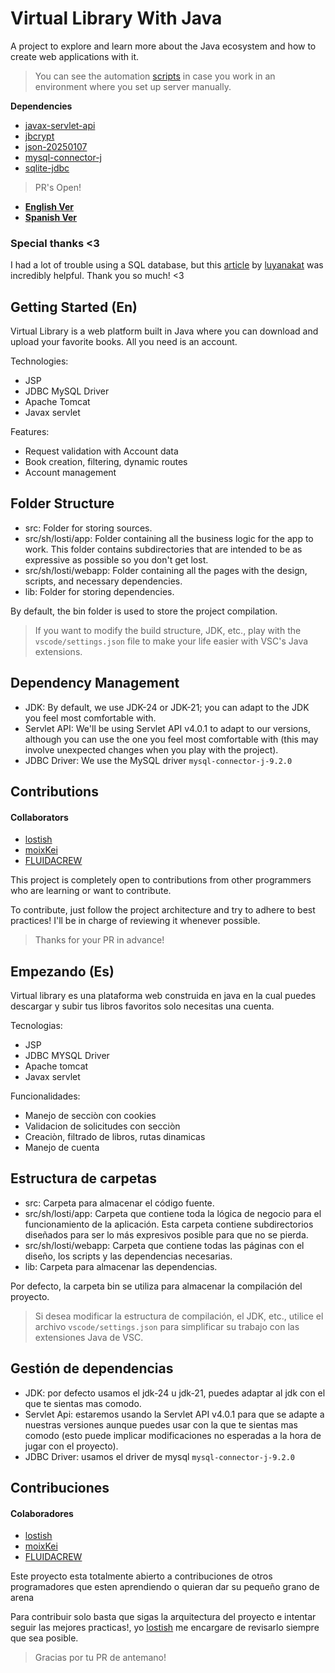 # Virtual Library With Java

A project to explore and learn more about the Java ecosystem and how to create web applications with it.

> You can see the automation [scripts](./scripts/) in case you work in an environment where you set up server manually.

**Dependencies**

- [javax-servlet-api](https://mvnrepository.com/artifact/javax.servlet/javax.servlet-api/4.0.1)
- [jbcrypt](https://mvnrepository.com/artifact/org.mindrot/jbcrypt/0.4)
- [json-20250107](https://repo1.maven.org/maven2/org/json/json/20250107/)
- [mysql-connector-j](https://mvnrepository.com/artifact/com.mysql/mysql-connector-j/9.2.0)
- [sqlite-jdbc](https://mvnrepository.com/artifact/org.xerial/sqlite-jdbc/3.49.1.0)

> PR's Open!

- [**English Ver**](./README.md#getting-started-en)
- [**Spanish Ver**](./README.md#empezando-es)

### Special thanks <3

I had a lot of trouble using a SQL database, but this [article](https://luyanakat.github.io/mssql_arch/) by [luyanakat](https://github.com/luyanakat) was incredibly helpful. Thank you so much! <3

## Getting Started (En)

Virtual Library is a web platform built in Java where you can download and upload your favorite books. All you need is an account.

Technologies:

- JSP
- JDBC MySQL Driver
- Apache Tomcat
- Javax servlet

Features:

- Request validation with Account data
- Book creation, filtering, dynamic routes
- Account management

## Folder Structure

- src: Folder for storing sources.
- src/sh/losti/app: Folder containing all the business logic for the app to work. This folder contains subdirectories that are intended to be as expressive as possible so you don't get lost.
- src/sh/losti/webapp: Folder containing all the pages with the design, scripts, and necessary dependencies.
- lib: Folder for storing dependencies.

By default, the bin folder is used to store the project compilation.

> If you want to modify the build structure, JDK, etc., play with the `vscode/settings.json` file to make your life easier with VSC's Java extensions.

## Dependency Management

- JDK: By default, we use JDK-24 or JDK-21; you can adapt to the JDK you feel most comfortable with.
- Servlet API: We'll be using Servlet API v4.0.1 to adapt to our versions, although you can use the one you feel most comfortable with (this may involve unexpected changes when you play with the project).
- JDBC Driver: We use the MySQL driver `mysql-connector-j-9.2.0`

## Contributions

#### Collaborators

- [lostish](https://github.com/lostish)
- [moixKei](https://github.com/moixKei)
- [FLUIDACREW](https://github.com/FLUIDACREW)

This project is completely open to contributions from other programmers who are learning or want to contribute.

To contribute, just follow the project architecture and try to adhere to best practices! I'll be in charge of reviewing it whenever possible.

> Thanks for your PR in advance!

## Empezando (Es)

Virtual library es una plataforma web construida en java en la cual puedes descargar y subir tus libros favoritos solo necesitas una cuenta.

Tecnologias:

- JSP
- JDBC MYSQL Driver
- Apache tomcat
- Javax servlet

Funcionalidades:

- Manejo de secciòn con cookies
- Validacion de solicitudes con secciòn
- Creaciòn, filtrado de libros, rutas dinamicas
- Manejo de cuenta

## Estructura de carpetas

- src: Carpeta para almacenar el código fuente.
- src/sh/losti/app: Carpeta que contiene toda la lógica de negocio para el funcionamiento de la aplicación. Esta carpeta contiene subdirectorios diseñados para ser lo más expresivos posible para que no se pierda.
- src/sh/losti/webapp: Carpeta que contiene todas las páginas con el diseño, los scripts y las dependencias necesarias.
- lib: Carpeta para almacenar las dependencias.

Por defecto, la carpeta bin se utiliza para almacenar la compilación del proyecto.

> Si desea modificar la estructura de compilación, el JDK, etc., utilice el archivo `vscode/settings.json` para simplificar su trabajo con las extensiones Java de VSC.

## Gestión de dependencias

- JDK: por defecto usamos el jdk-24 u jdk-21, puedes adaptar al jdk con el que te sientas mas comodo.
- Servlet Api: estaremos usando la Servlet API v4.0.1 para que se adapte a nuestras versiones aunque puedes usar con la que te sientas mas comodo (esto puede implicar modificaciones no esperadas a la hora de jugar con el proyecto).
- JDBC Driver: usamos el driver de mysql `mysql-connector-j-9.2.0`

## Contribuciones

#### Colaboradores

- [lostish](https://github.com/lostish)
- [moixKei](https://github.com/moixKei)
- [FLUIDACREW](https://github.com/FLUIDACREW)

Este proyecto esta totalmente abierto a contribuciones de otros programadores que esten aprendiendo o quieran dar su pequeño grano de arena

Para contribuir solo basta que sigas la arquitectura del proyecto e intentar seguir las mejores practicas!, yo [lostish](https://github.com/lostish) me encargare de revisarlo siempre que sea posible.

> Gracias por tu PR de antemano!
